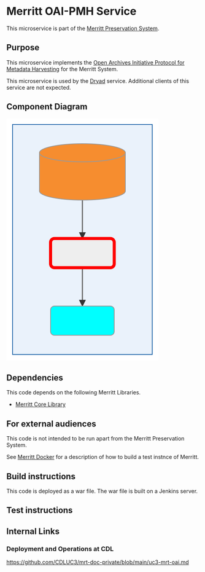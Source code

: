 # Merritt OAI-PMH Service

This microservice is part of the [Merritt Preservation System](https://github.com/CDLUC3/mrt-doc).

## Purpose

This microservice implements the [Open Archives Initiative
Protocol for Metadata Harvesting](https://www.openarchives.org/pmh/) for the Merritt System.

This microservice is used by the [Dryad](https://datadryad.org/) service. 
Additional clients of this service are not expected. 

## Component Diagram
![Flowchart](https://github.com/CDLUC3/mrt-doc/raw/main/diagrams/oai.mmd.svg)

## Dependencies

This code depends on the following Merritt Libraries.
- [Merritt Core Library](https://github.com/CDLUC3/mrt-core2)

## For external audiences
This code is not intended to be run apart from the Merritt Preservation System.

See [Merritt Docker](https://github.com/CDLUC3/merritt-docker) for a description of how to build a test instnce of Merritt.

## Build instructions
This code is deployed as a war file. The war file is built on a Jenkins server.

## Test instructions

## Internal Links

### Deployment and Operations at CDL

https://github.com/CDLUC3/mrt-doc-private/blob/main/uc3-mrt-oai.md
